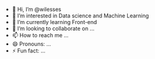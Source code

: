 - 👋 Hi, I’m @wilesses
- 👀 I’m interested in Data science and Machine Learning
- 🌱 I’m currently learning Front-end
- 💞️ I’m looking to collaborate on ...
- 📫 How to reach me ...
- 😄 Pronouns: ...
- ⚡ Fun fact: ...

<!---
wilesses/wilesses is a ✨ special ✨ repository because its `README.md` (this file) appears on your GitHub profile.
You can click the Preview link to take a look at your changes.
--->

